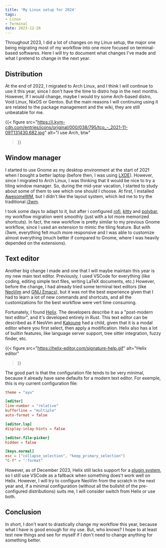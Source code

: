 ```yaml
---
title: 'My Linux setup for 2024'
tags:
- Linux
- Terminal
date: 2023-12-26
---
```


Throughout 2023, I did a lot of changes on my Linux setup, the major one being migrating most of my workflow into one more focused on terminal-based softwares. Here I will try to document what changes I've made and what I pretend to change in the next year.

## Distribution

At the end of 2022, I migrated to Arch Linux, and I think I will continue to use it this year, since I don't have the time to distro hop in the next months. However, If I would change, maybe I would try some Arch-based distro, Void Linux, NixOS or Gentoo. But the main reasons I will continuing using it are related to the package management and the wiki, they are still unbeatable for me.

{{< figure
    src="https://i.kym-cdn.com/entries/icons/original/000/038/795/tco_-_2021-11-09T131430.682.jpg"
    alt="I use Arch, btw"
>}}

## Window manager

I started to use Gnome as my desktop environment at the start of 2021 when I bought a better laptop (before then, I was using [LXDE](https://www.lxde.org/)). However, since I migrated to Arch Linux, I was thinking that it would be nice to try a tiling window manager. So, during the mid-year vacation, I started to study about some of them to see which one should I choose. At first, I installed [AwesomeWM](https://awesomewm.org/), but I didn't like the layout system, which led me to try the traditional [i3wm](https://i3wm.org/).

I took some days to adapt to it, but after i configured [rofi](https://github.com/davatorium/rofi), [kitty](https://sw.kovidgoyal.net/kitty/) and [polybar](https://polybar.github.io/), my workflow migration went smoothly (just with a lot more memorized shortcuts). In fact, the new workflow is pretty similar to my previous Gnome workflow, since I used an extension to mimic the tiling feature. But with i3wm, everything felt much more responsive and I was able to customize almost everything (much better if compared to Gnome, where I was heavily depended on the extensions).

## Text editor

Another big change I made and one that I will maybe maintain this year is my new main text editor. Previously, I used VSCode for everything (like coding, editing simple text files, writing LaTeX documents, etc.) However, before the change, I had already tried some terminal text editors (like [NeoVim](https://neovim.io/) and [GNU Emacs](https://www.gnu.org/software/emacs/)), but it was not the best experience given that I had to learn a lot of new commands and shortcuts, and all the customizations for the best workflow were vert time consuming.

Fortunately, I found [Helix](https://helix-editor.com/). The developers describe it as a "post-modern text editor", and it's developed entirely in Rust. This text editor can be described as if NeoVim and [Kakoune](https://kakoune.org/) had a child, given that it is a modal editor where you first select, then apply a modification. Helix also has a lot of builtin features, like language server support, tree sitter integration, fuzzy finder, etc.

{{< figure
    src="https://helix-editor.com/signature-help.gif"
    alt="Helix editor"
>}}

The good part is that the configuration file tends to be very minimal, because it already have sane defaults for a modern text editor. For exemple, this is my current configuration file:

```toml
theme = "ayu"

[editor]
line-number = "relative"
bufferline = "multiple"
auto-format = false

[editor.lsp]
display-inlay-hints = false

[editor.file-picker]
hidden = false

[keys.normal]
esc = ["collapse_selection", "keep_primary_selection"]
"C-f" = ":format"
```

However, as of December 2023, Helix still lacks support for a [plugin system](https://github.com/helix-editor/helix/discussions/3806), so I still use VSCode as a fallback when something does't work well on Helix. However, I will try to configure NeoVim from the scratch in the next year and, if a minimal configuration (without all the bullshit of the pre-configured distributions) suits me, I will consider switch from Helix or use both.

## Conclusion

In short, I don't want to drastically change my workflow this year, because what I have is good enough for my use. But, who knows? I hope to at least test new things and see for myself if I don't need to change anything for something better.
